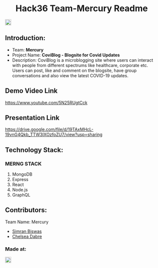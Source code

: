 <h1 align="center">Hack36 Team-Mercury Readme</h1>
<p align="center">
</p>

<a href="https://hack36.com"> <img src="http://bit.ly/BuiltAtHack36" height=20px> </a>


## Introduction:
* Team: **Mercury**
* Project Name: **CoviBlog - Blogsite for Covid Updates**
* Description: CoviBlog is a microblogging site where users can interact with people from different spectrums like healthcare, corporate etc. 
		     Users can post, like and comment on the blogsite, have group conversations and also view the latest COVID-19 updates.

  
## Demo Video Link
<a href='https://www.youtube.com/watch?v=5N25RUgtCck'>https://www.youtube.com/5N25RUgtCck</a>
	
## Presentation Link
<a href='https://drive.google.com/file/d/19TAxMHcL-19vnG4Qkb_TTW3IXOzfoZU7/view?usp=sharing'>https://drive.google.com/file/d/19TAxMHcL-19vnG4Qkb_TTW3IXOzfoZU7/view?usp=sharing</a>

## Technology Stack:
### MERNG STACK
  1) MongoDB
  2) Express
  3) React
  4) Node.js
  5) GraphQL
  

## Contributors:

Team Name: Mercury

* [Simran Biswas](https://github.com/simranbiswas) 
* [Chelsea Dabre](https://github.com/Chelsea0608)


### Made at:
<a href="https://hack36.com"> <img src="http://bit.ly/BuiltAtHack36" height=20px> </a>
